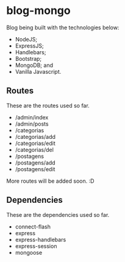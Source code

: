 # blog-mongo

Blog being built with the technologies below: 

- NodeJS; 
- ExpressJS; 
- Handlebars; 
- Bootstrap; 
- MongoDB; and
- Vanilla Javascript.


## Routes

These are the routes used so far.

- /admin/index
- /admin/posts
- /categorias
- /categorias/add
- /categorias/edit
- /categorias/del
- /postagens
- /postagens/add
- /postagens/edit


More routes will be added soon. :D

## Dependencies

These are the dependencies used so far.

- connect-flash
- express
- express-handlebars
- express-session
- mongoose